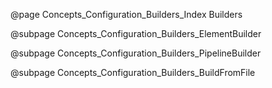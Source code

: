 @page Concepts_Configuration_Builders_Index Builders

@subpage Concepts_Configuration_Builders_ElementBuilder

@subpage Concepts_Configuration_Builders_PipelineBuilder

@subpage Concepts_Configuration_Builders_BuildFromFile
